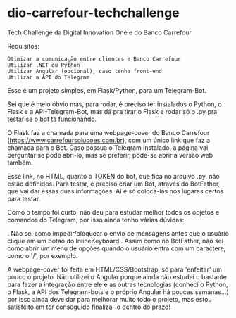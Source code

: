 # dio-carrefour-techchallenge

Tech Challenge da Digital Innovation One e do Banco Carrefour

Requisitos:

	Otimizar a comunicação entre clientes e Banco Carrefour
	Utilizar .NET ou Python
	Utilizar Angular (opcional), caso tenha front-end
	Utilizar a API do Telegram

Esse é um projeto simples, em Flask/Python, para um Telegram-Bot.

Sei que é meio óbvio mas, para rodar, é preciso ter instalados o Python, o Flask e a API-Telegram-Bot,
mas dá pra tirar o Flask e rodar só o .py pra testar se o bot tá funcionando.

O Flask faz a chamada para uma webpage-cover do Banco Carrefour (https://www.carrefoursolucoes.com.br), com um único link que faz a chamada para o Bot.
Caso possua o Telegram instalado, a página vai perguntar se pode abri-lo, mas se preferir, pode-se abrir a versão web também.

Esse link, no HTML, quanto o TOKEN do bot, que fica no arquivo .py, não estão definidos. Para testar, é preciso criar um Bot, através do BotFather,
que vai dar essas duas informações. Aí é só coloca-las nos lugares certos para testar.

Como o tempo foi curto, não deu para estudar melhor todos os objetos e comandos do Telegram, por isso ainda tenho várias dúvidas:

. Não sei como impedir/bloquear o envio de mensagens antes que o usuário clique em um botão do InlineKeyboard
. Assim como no BotFather, não sei como abrir um menu de opções quando o usuário entra com um caractere, como o '/', por exemplo.

A webpage-cover foi feita em HTML/CSS/Bootstrap, só para 'enfeitar' um pouco o projeto. Não utilizei o Angular porque ainda não estudei o bastante para fazer a integração entre ele e as outras tecnologias (conheci o Python, o Flask, a API dos Telegram-bots e o próprio Angular há poucas semanas...) por isso ainda deve dar para melhorar muito todo o projeto, mas estou satisfeito em ter conseguido finaliza-lo dentro do prazo!
